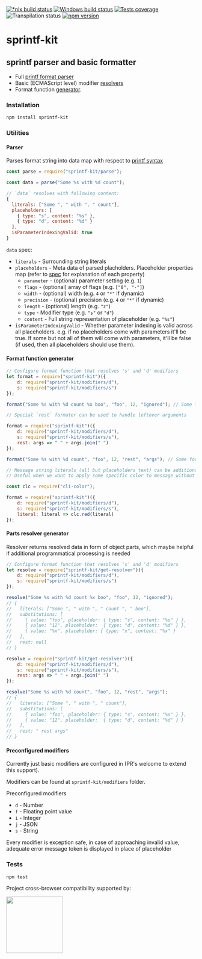 [![*nix build status][nix-build-image]][nix-build-url]
[![Windows build status][win-build-image]][win-build-url]
[![Tests coverage][cov-image]][cov-url]
![Transpilation status][transpilation-image]
[![npm version][npm-image]][npm-url]

# sprintf-kit

## sprintf parser and basic formatter

-   Full [printf format parser](#parser)
-   Basic (ECMAScript level) modifier [resolvers](#preconfigured-modifiers)
-   Format function [generator](#format-function-generator).

### Installation

```bash
npm install sprintf-kit
```

### Utilities

#### Parser

Parses format string into data map with respect to [printf syntax](https://en.wikipedia.org/wiki/Printf_format_string)

```javascript
const parse = require("sprintf-kit/parse");

const data = parse("Some %s with %d count");

// `data` resolves with following content:
{
  literals: ["Some ", " with ", " count"],
  placeholders: [
    { type: "s", content: "%s" },
    { type: "d", content: "%d" }
  ],
  isParameterIndexingValid: true
}
```

`data` spec:

-   `literals` - Surrounding string literals
-   `placeholders` - Meta data of parsed placholders.
    Placeholder properties map (refer to [spec](https://en.wikipedia.org/wiki/Printf_format_string) for explanation of each property)
    -   `parameter` - (optional) parameter setting (e.g. `1`)
    -   `flags` - (optional) array of flags (e.g. `["0", "-"]`)
    -   `width` - (optional) width (e.g. `4` or `"*"` if dynamic)
    -   `precision` - (optional) precision (e.g. `4` or `"*"` if dynamic)
    -   `length` - (optional) length (e.g. `"z"`)
    -   `type` - Modifier type (e.g. `"s"` or `"d"`)
    -   `content` - Full string representation of placeholder (e.g. `"%s"`)
-   `isParameterIndexingValid` - Whether parameter indexing is valid across all placeholders.
    e.g. if no placeholders come with parameters it'll be true. If some but not all of them will come with parameters, it'll be false (if used, then all placeholders should use them).

#### Format function generator

```javascript
// Configure format function that resolves 's' and 'd' modifiers
let format = require("sprintf-kit")({
    d: require("sprintf-kit/modifiers/d"),
    s: require("sprintf-kit/modifiers/s")
});

format("Some %s with %d count %x boo", "foo", 12, "ignored"); // Some foo with 12 count %x boo

// Special `rest` formater can be used to handle leftover arguments

format = require("sprintf-kit")({
    d: require("sprintf-kit/modifiers/d"),
    s: require("sprintf-kit/modifiers/s"),
    rest: args => " " + args.join(" ")
});

format("Some %s with %d count", "foo", 12, "rest", "args"); // Some foo with 12 count rest args

// Message string literals (all but placeholders text) can be additionally decorated
// Useful when we want to apply some specific color to message without affecting format of special arguments

const clc = require("cli-color");

format = require("sprintf-kit")({
    d: require("sprintf-kit/modifiers/d"),
    s: require("sprintf-kit/modifiers/s"),
    literal: literal => clc.red(literal)
});
```

#### Parts resolver generator

Resolver returns resolved data in form of object parts, which maybe helpful if additional programmatical processing is needed

```javascript
// Configure format function that resolves 's' and 'd' modifiers
let resolve = require("sprintf-kit/get-resolver")({
    d: require("sprintf-kit/modifiers/d"),
    s: require("sprintf-kit/modifiers/s")
});

resolve("Some %s with %d count %x boo", "foo", 12, "ignored");
// {
//   literals: ["Some ", " with ", " count ", " boo"],
//   substitutions: [
//     { value: "foo", placeholder: { type: "s", content: "%s" } },
//     { value: "12", placeholder:  { type: "d", content: "%d" } },
//     { value: "%x", placeholder: { type: "x", content: "%x" }
//   ],
//   rest: null
// }

resolve = require("sprintf-kit/get-resolver")({
    d: require("sprintf-kit/modifiers/d"),
    s: require("sprintf-kit/modifiers/s"),
    rest: args => " " + args.join(" ")
});

resolve("Some %s with %d count", "foo", 12, "rest", "args");
// {
//   literals: ["Some ", " with ", " count"],
//   substitutions: [
//     { value: "foo", placeholder: { type: "s", content: "%s" } },
//     { value: "12", placeholder:  { type: "d", content: "%d" } }
//   ],
//   rest: " rest args"
// }
```

#### Preconfigured modifiers

Currently just basic modifiers are configured in (PR's welcome to extend this support).

Modifiers can be found at `sprintf-kit/modifiers` folder.

Preconfigured modifiers

-   `d` - Number
-   `f` - Floating point value
-   `i` - Integer
-   `j` - JSON
-   `s` - String

Every modifier is exception safe, in case of approaching invalid value, adequate error message token is displayed in place of placeholder

### Tests

```bash
npm test
```

Project cross-browser compatibility supported by:

<a href="https://browserstack.com"><img src="https://bstacksupport.zendesk.com/attachments/token/Pj5uf2x5GU9BvWErqAr51Jh2R/?name=browserstack-logo-600x315.png" height="150" /></a>

[nix-build-image]: https://semaphoreci.com/api/v1/medikoo-org/sprintf-kit/branches/master/shields_badge.svg
[nix-build-url]: https://semaphoreci.com/medikoo-org/sprintf-kit
[win-build-image]: https://ci.appveyor.com/api/projects/status/o3dnowm0ftn21u61?svg=true
[win-build-url]: https://ci.appveyor.com/api/projects/status/o3dnowm0ftn21u61
[cov-image]: https://img.shields.io/codecov/c/github/medikoo/sprintf-kit.svg
[cov-url]: https://codecov.io/gh/medikoo/sprintf-kit
[transpilation-image]: https://img.shields.io/badge/transpilation-free-brightgreen.svg
[npm-image]: https://img.shields.io/npm/v/sprintf-kit.svg
[npm-url]: https://www.npmjs.com/package/sprintf-kit
